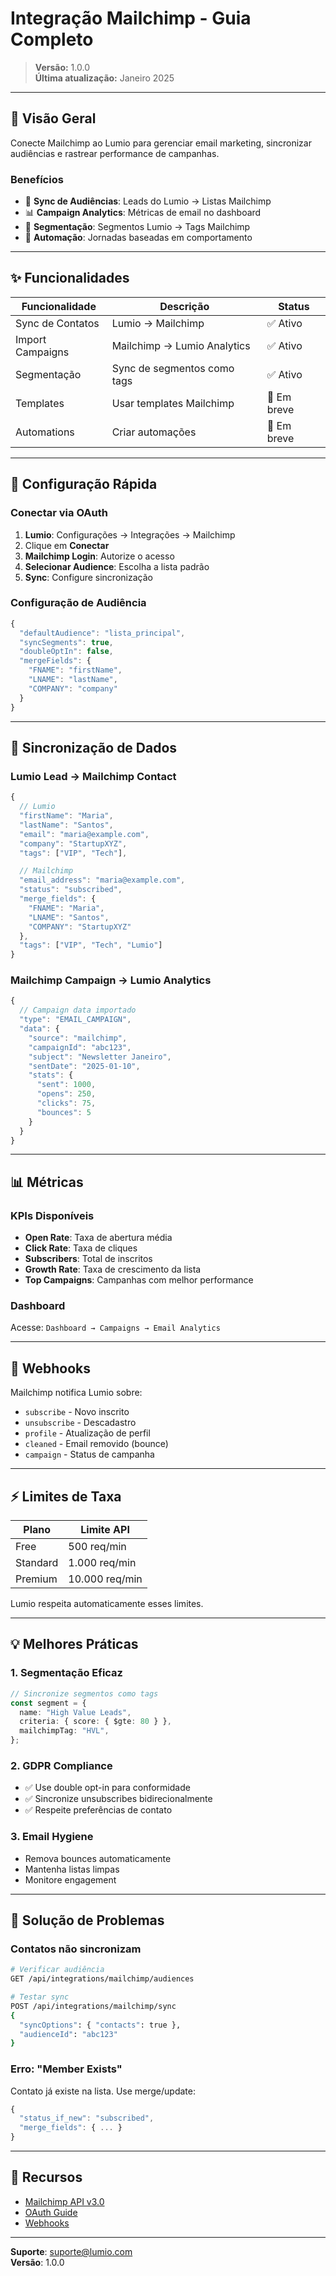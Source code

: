 # Integração Mailchimp - Guia Completo

> **Versão:** 1.0.0  
> **Última atualização:** Janeiro 2025

---

## 🎯 Visão Geral

Conecte Mailchimp ao Lumio para gerenciar email marketing, sincronizar audiências e rastrear performance de campanhas.

### Benefícios

- 📧 **Sync de Audiências**: Leads do Lumio → Listas Mailchimp
- 📊 **Campaign Analytics**: Métricas de email no dashboard
- 🎯 **Segmentação**: Segmentos Lumio → Tags Mailchimp
- 🤖 **Automação**: Jornadas baseadas em comportamento

---

## ✨ Funcionalidades

| Funcionalidade   | Descrição                   | Status      |
| ---------------- | --------------------------- | ----------- |
| Sync de Contatos | Lumio → Mailchimp           | ✅ Ativo    |
| Import Campaigns | Mailchimp → Lumio Analytics | ✅ Ativo    |
| Segmentação      | Sync de segmentos como tags | ✅ Ativo    |
| Templates        | Usar templates Mailchimp    | 🚧 Em breve |
| Automations      | Criar automações            | 🚧 Em breve |

---

## 🚀 Configuração Rápida

### Conectar via OAuth

1. **Lumio**: Configurações → Integrações → Mailchimp
2. Clique em **Conectar**
3. **Mailchimp Login**: Autorize o acesso
4. **Selecionar Audience**: Escolha a lista padrão
5. **Sync**: Configure sincronização

### Configuração de Audiência

```typescript
{
  "defaultAudience": "lista_principal",
  "syncSegments": true,
  "doubleOptIn": false,
  "mergeFields": {
    "FNAME": "firstName",
    "LNAME": "lastName",
    "COMPANY": "company"
  }
}
```

---

## 🔄 Sincronização de Dados

### Lumio Lead → Mailchimp Contact

```typescript
{
  // Lumio
  "firstName": "Maria",
  "lastName": "Santos",
  "email": "maria@example.com",
  "company": "StartupXYZ",
  "tags": ["VIP", "Tech"],

  // Mailchimp
  "email_address": "maria@example.com",
  "status": "subscribed",
  "merge_fields": {
    "FNAME": "Maria",
    "LNAME": "Santos",
    "COMPANY": "StartupXYZ"
  },
  "tags": ["VIP", "Tech", "Lumio"]
}
```

### Mailchimp Campaign → Lumio Analytics

```typescript
{
  // Campaign data importado
  "type": "EMAIL_CAMPAIGN",
  "data": {
    "source": "mailchimp",
    "campaignId": "abc123",
    "subject": "Newsletter Janeiro",
    "sentDate": "2025-01-10",
    "stats": {
      "sent": 1000,
      "opens": 250,
      "clicks": 75,
      "bounces": 5
    }
  }
}
```

---

## 📊 Métricas

### KPIs Disponíveis

- **Open Rate**: Taxa de abertura média
- **Click Rate**: Taxa de cliques
- **Subscribers**: Total de inscritos
- **Growth Rate**: Taxa de crescimento da lista
- **Top Campaigns**: Campanhas com melhor performance

### Dashboard

Acesse: `Dashboard → Campaigns → Email Analytics`

---

## 🎣 Webhooks

Mailchimp notifica Lumio sobre:

- `subscribe` - Novo inscrito
- `unsubscribe` - Descadastro
- `profile` - Atualização de perfil
- `cleaned` - Email removido (bounce)
- `campaign` - Status de campanha

---

## ⚡ Limites de Taxa

| Plano    | Limite API     |
| -------- | -------------- |
| Free     | 500 req/min    |
| Standard | 1.000 req/min  |
| Premium  | 10.000 req/min |

Lumio respeita automaticamente esses limites.

---

## 💡 Melhores Práticas

### 1. Segmentação Eficaz

```typescript
// Sincronize segmentos como tags
const segment = {
  name: "High Value Leads",
  criteria: { score: { $gte: 80 } },
  mailchimpTag: "HVL",
};
```

### 2. GDPR Compliance

- ✅ Use double opt-in para conformidade
- ✅ Sincronize unsubscribes bidirecionalmente
- ✅ Respeite preferências de contato

### 3. Email Hygiene

- Remova bounces automaticamente
- Mantenha listas limpas
- Monitore engagement

---

## 🐛 Solução de Problemas

### Contatos não sincronizam

```bash
# Verificar audiência
GET /api/integrations/mailchimp/audiences

# Testar sync
POST /api/integrations/mailchimp/sync
{
  "syncOptions": { "contacts": true },
  "audienceId": "abc123"
}
```

### Erro: "Member Exists"

Contato já existe na lista. Use merge/update:

```typescript
{
  "status_if_new": "subscribed",
  "merge_fields": { ... }
}
```

---

## 🔗 Recursos

- [Mailchimp API v3.0](https://mailchimp.com/developer/marketing/api/)
- [OAuth Guide](https://mailchimp.com/developer/marketing/guides/access-user-data-oauth-2/)
- [Webhooks](https://mailchimp.com/developer/marketing/guides/sync-audience-data-webhooks/)

---

**Suporte**: suporte@lumio.com  
**Versão**: 1.0.0
